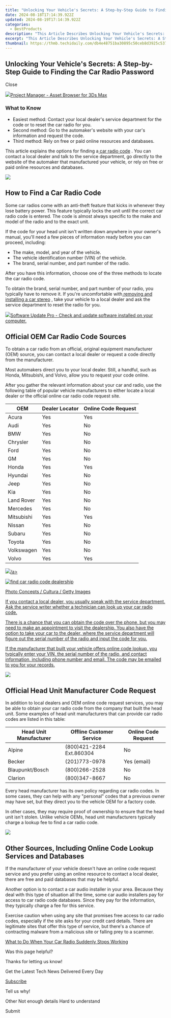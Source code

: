 ```yaml
---
title: "Unlocking Your Vehicle's Secrets: A Step-by-Step Guide to Finding the Car Radio Password"
date: 2024-08-18T17:14:39.922Z
updated: 2024-08-19T17:14:39.922Z
categories:
  - BestProducts
description: "This Article Describes Unlocking Your Vehicle's Secrets: A Step-by-Step Guide to Finding the Car Radio Password"
excerpt: "This Article Describes Unlocking Your Vehicle's Secrets: A Step-by-Step Guide to Finding the Car Radio Password"
thumbnail: https://thmb.techidaily.com/db4e48751ba30895c50ceb8d3925c537e5417264806aa41339dccc8726c59258.jpg
---
```


## Unlocking Your Vehicle's Secrets: A Step-by-Step Guide to Finding the Car Radio Password

Close 

<!-- affiliate ads begin -->
<a href="https://secure.2checkout.com/order/checkout.php?PRODS=4709458&QTY=1&AFFILIATE=108875&CART=1"><img src="https://3d-kstudio.com/wp-content/uploads/2014/02/Project-Manager-3D-Models-4-800x800.jpg" border="0">Project Manager - Asset Browser for 3Ds Max</a>
<!-- affiliate ads end -->
###  What to Know

* Easiest method: Contact your local dealer's service department for the code or to reset the car radio for you.
* Second method: Go to the automaker's website with your car's information and request the code.
* Third method: Rely on free or paid online resources and databases.

 This article explains the options for finding a[ car radio code](https://www.lifewire.com/what-is-a-car-radio-code-534611) . You can contact a local dealer and talk to the service department, go directly to the website of the automaker that manufactured your vehicle, or rely on free or paid online resources and databases.

<!-- affiliate ads begin -->
<a href="https://store.movavi.com/affiliate.php?ACCOUNT=MOVAVI&AFFILIATE=108875&PATH=https%3A%2F%2Fwww.movavi.com%3FAFFILIATE%3D108875%26RESOURCE%3DMovavi%2BScreen%2BRecorder%2Bbox"><img src="https://mcusercontent.com/0885a03ded3d480dca9287f12/images/f026b149-fc7c-fd54-5f3e-1460bbb19b6b.jpg" border="0"></a>
<!-- affiliate ads end -->
##  How to Find a Car Radio Code 

 Some car radios come with an anti-theft feature that kicks in whenever they lose battery power. This feature typically locks the unit until the correct car radio code is entered. The code is almost always specific to the make and model of the radio and to the exact unit.

 If the code for your head unit isn't written down anywhere in your owner's manual, you'll need a few pieces of information ready before you can proceed, including:

* The make, model, and year of the vehicle.
* The vehicle identification number (VIN) of the vehicle.
* The brand, serial number, and part number of the radio.

 After you have this information, choose one of the three methods to locate the car radio code.

 To obtain the brand, serial number, and part number of your radio, you typically have to remove it. If you're uncomfortable with[ removing and installing a car stereo](https://www.lifewire.com/diy-guide-to-installing-a-new-head-unit-534685) , take your vehicle to a local dealer and ask the service department to reset the radio for you.

<!-- affiliate ads begin -->
<a href="https://order.glarysoft.com/order/checkout.php?PRODS=4691139&QTY=1&AFFILIATE=108875&CART=1"><img src="https://secure.avangate.com/images/merchant/6734fa703f6633ab896eecbdfad8953a/products/SU-200-1.png" border="0">Software Update Pro - Check and update software installed on your computer. </a>
<!-- affiliate ads end -->
##  Official OEM Car Radio Code Sources 

 To obtain a car radio from an official, original equipment manufacturer (OEM) source, you can contact a local dealer or request a code directly from the manufacturer.

 Most automakers direct you to your local dealer. Still, a handful, such as Honda, Mitsubishi, and Volvo, allow you to request your code online.

 After you gather the relevant information about your car and radio, use the following table of popular vehicle manufacturers to either locate a local dealer or the official online car radio code request site.

| OEM        | Dealer Locator | Online Code Request |
| ---------- | -------------- | ------------------- |
| Acura      | Yes            | Yes                 |
| Audi       | Yes            | No                  |
| BMW        | Yes            | No                  |
| Chrysler   | Yes            | No                  |
| Ford       | Yes            | No                  |
| GM         | Yes            | No                  |
| Honda      | Yes            | Yes                 |
| Hyundai    | Yes            | No                  |
| Jeep       | Yes            | No                  |
| Kia        | Yes            | No                  |
| Land Rover | Yes            | No                  |
| Mercedes   | Yes            | No                  |
| Mitsubishi | Yes            | Yes                 |
| Nissan     | Yes            | No                  |
| Subaru     | Yes            | No                  |
| Toyota     | Yes            | No                  |
| Volkswagen | Yes            | No                  |
| Volvo      | Yes            | Yes                 |

<!-- affiliate ads begin -->
<a href="https://store.nero.com/order/checkout.php?PRODS=4729507&QTY=1&AFFILIATE=108875&CART=1"><img src="https://www.nero.com/nero-com-wAssets/img/banners/2023/TIU/Nero_TuneItUp_Screen_2.webp" border="0">/a>
<!-- affiliate ads end -->
![find car radio code dealership](https://www.lifewire.com/thmb/yBF7XiI9B2i8o515WQtSlz1RaTQ=/1500x0/filters:no_upscale():max_bytes(150000):strip_icc():format(webp)/car-radio-code-dealership-58322bdf5f9b58d5b111f8bc.jpg) 

 Photo Concepts / Cultura / Getty Images 

 If you contact a local dealer, you usually speak with the service department. Ask the service writer whether a technician can look up your car radio code.

 There is a chance that you can obtain the code over the phone, but you may need to make an appointment to visit the dealership. You also have the option to take your car to the dealer, where the service department will figure out the serial number of the radio and input the code for you.

 If the manufacturer that built your vehicle offers online code lookup, you typically enter your VIN, the serial number of the radio, and contact information, including phone number and email. The code may be emailed to you for your records.

<!-- affiliate ads begin -->
<a href="https://secure.2checkout.com/order/checkout.php?PRODS=37100474&QTY=1&AFFILIATE=108875&CART=1"><img src="https://awario.com/images/pages/index/img-platform-ui-1280@1x.avif" border="0"></a>
<!-- affiliate ads end -->
##  Official Head Unit Manufacturer Code Request 

 In addition to local dealers and OEM online code request services, you may be able to obtain your car radio code from the company that built the head unit. Some examples of head unit manufacturers that can provide car radio codes are listed in this table:

| **Head Unit Manufacturer** | **Offline Customer Service** | **Online Code Request** |
| -------------------------- | ---------------------------- | ----------------------- |
| Alpine                     | (800)421-2284 Ext.860304     | No                      |
| Becker                     | (201)773-0978                | Yes (email)             |
| Blaupunkt/Bosch            | (800)266-2528                | No                      |
| Clarion                    | (800)347-8667                | No                      |

 Every head manufacturer has its own policy regarding car radio codes. In some cases, they can help with any "personal" codes that a previous owner may have set, but they direct you to the vehicle OEM for a factory code.

 In other cases, they may require proof of ownership to ensure that the head unit isn't stolen. Unlike vehicle OEMs, head unit manufacturers typically charge a lookup fee to find a car radio code.

<!-- affiliate ads begin -->
<a href="https://secure.2checkout.com/order/checkout.php?PRODS=35038891&QTY=1&AFFILIATE=108875&CART=1"><img src="https://www.dupinout.com/wp-content/uploads/2021/12/DupInOut-New-Duplicate-Scan-Tab.png" border="0"></a>
<!-- affiliate ads end -->
##  Other Sources, Including Online Code Lookup Services and Databases 

 If the manufacturer of your vehicle doesn't have an online code request service and you prefer using an online resource to contact a local dealer, there are free and paid databases that may be helpful.

 Another option is to contact a car audio installer in your area. Because they deal with this type of situation all the time, some car audio installers pay for access to car radio code databases. Since they pay for the information, they typically charge a fee for this service.

 Exercise caution when using any site that promises free access to car radio codes, especially if the site asks for your credit card details. There are legitimate sites that offer this type of service, but there's a chance of contracting malware from a malicious site or falling prey to a scammer.

[  What to Do When Your Car Radio Suddenly Stops Working ](https://www.lifewire.com/car-radio-suddenly-stopped-working-534704) 

Was this page helpful?

Thanks for letting us know!

 Get the Latest Tech News Delivered Every Day

[ Subscribe ](https://www.lifewire.com/#) 

Tell us why!

 Other  Not enough details  Hard to understand 

 Submit

<ins class="adsbygoogle"
     style="display:block"
     data-ad-format="autorelaxed"
     data-ad-client="ca-pub-7571918770474297"
     data-ad-slot="1223367746"></ins>



<ins class="adsbygoogle"
     style="display:block"
     data-ad-client="ca-pub-7571918770474297"
     data-ad-slot="8358498916"
     data-ad-format="auto"
     data-full-width-responsive="true"></ins>


